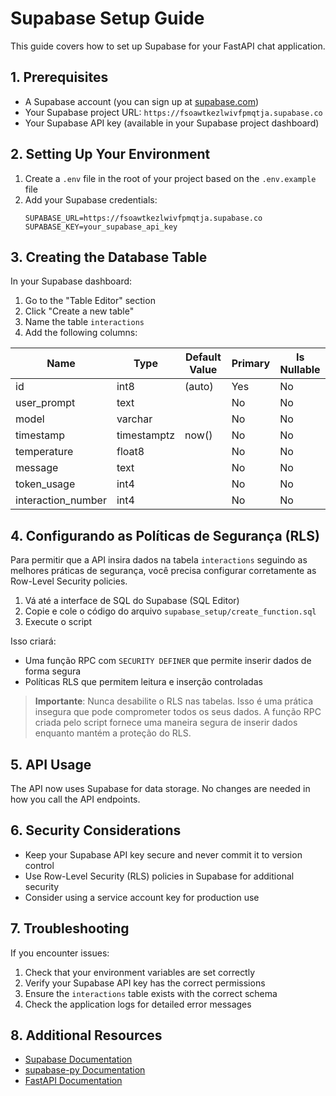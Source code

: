 # Supabase Setup Guide

This guide covers how to set up Supabase for your FastAPI chat application.

## 1. Prerequisites

- A Supabase account (you can sign up at [supabase.com](https://supabase.com))
- Your Supabase project URL: `https://fsoawtkezlwivfpmqtja.supabase.co`
- Your Supabase API key (available in your Supabase project dashboard)

## 2. Setting Up Your Environment

1. Create a `.env` file in the root of your project based on the `.env.example` file
2. Add your Supabase credentials:
   ```
   SUPABASE_URL=https://fsoawtkezlwivfpmqtja.supabase.co
   SUPABASE_KEY=your_supabase_api_key
   ```

## 3. Creating the Database Table

In your Supabase dashboard:

1. Go to the "Table Editor" section
2. Click "Create a new table"
3. Name the table `interactions`
4. Add the following columns:

| Name              | Type      | Default Value | Primary | Is Nullable |
|-------------------|-----------|---------------|---------|-------------|
| id                | int8      | (auto)        | Yes     | No          |
| user_prompt       | text      |               | No      | No          |
| model             | varchar   |               | No      | No          |
| timestamp         | timestamptz | now()       | No      | No          |
| temperature       | float8    |               | No      | No          |
| message           | text      |               | No      | No          |
| token_usage       | int4      |               | No      | No          |
| interaction_number| int4      |               | No      | No          |

## 4. Configurando as Políticas de Segurança (RLS)

Para permitir que a API insira dados na tabela `interactions` seguindo as melhores práticas de segurança, você precisa configurar corretamente as Row-Level Security policies.

1. Vá até a interface de SQL do Supabase (SQL Editor)
2. Copie e cole o código do arquivo `supabase_setup/create_function.sql`
3. Execute o script

Isso criará:
- Uma função RPC com `SECURITY DEFINER` que permite inserir dados de forma segura
- Políticas RLS que permitem leitura e inserção controladas

> **Importante**: Nunca desabilite o RLS nas tabelas. Isso é uma prática insegura que pode comprometer todos os seus dados. A função RPC criada pelo script fornece uma maneira segura de inserir dados enquanto mantém a proteção do RLS.

## 5. API Usage

The API now uses Supabase for data storage. No changes are needed in how you call the API endpoints.

## 6. Security Considerations

- Keep your Supabase API key secure and never commit it to version control
- Use Row-Level Security (RLS) policies in Supabase for additional security
- Consider using a service account key for production use

## 7. Troubleshooting

If you encounter issues:

1. Check that your environment variables are set correctly
2. Verify your Supabase API key has the correct permissions
3. Ensure the `interactions` table exists with the correct schema
4. Check the application logs for detailed error messages

## 8. Additional Resources

- [Supabase Documentation](https://supabase.com/docs)
- [supabase-py Documentation](https://github.com/supabase-community/supabase-py)
- [FastAPI Documentation](https://fastapi.tiangolo.com/) 